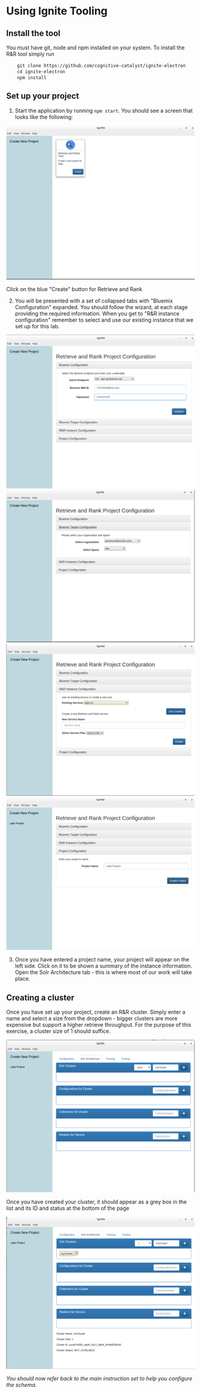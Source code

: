 # Using Ignite Tooling

## Install the tool

You must have git, node and npm installed on your system. To install the R&R tool simply run

        git clone https://github.com/cognitive-catalyst/ignite-electron
        cd ignite-electron
        npm install
    
    
## Set up your project

  1. Start the application by running `npm start`. You should see a screen that looks like the following:
  
  ![manifest](ignite-rr/ignite-start-screen.png)
  
  Click on the blue "Create" button for Retrieve and Rank
  
  2. You will be presented with a set of collapsed tabs with "Bluemix Configuration" expanded. You should follow the wizard, at each stage providing the required information. When you get to "R&R instance configuration" remember to select and use our existing instance that we set up for this lab.
  
  ![manifest](ignite-rr/ignite_authenticate.png)
  ![manifest](ignite-rr/ignite-select_space.png)
  ![manifest](ignite-rr/ignite_select_service.png)
  ![manifest](ignite-rr/ignite_set_project_name.png)
  
  3. Once you have entered a project name, your project will appear on the left side. Click on it to be shown a summary of the instance information. Open the Solr Architecture tab - this is where most of our work will take place.
  
## Creating a cluster

Once you have set up your project, create an R&R cluster. Simply enter a name and select a size from the dropdown - bigger clusters are more expensive but support a higher retrieve throughput. For the purpose of this exercise, a cluster size of 1 should suffice.

![manifest](ignite-rr/create_cluster.png)

Once you have created your cluster, it should appear as a grey box in the list and its ID and status at the bottom of the page

![manifest](ignite-rr/ignite_created_cluster.png)


*You should now refer back to the main instruction set to help you configure the schema.*


